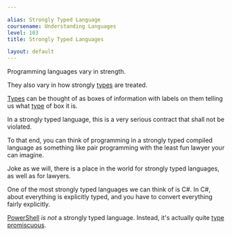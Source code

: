 ```yaml
---

alias: Strongly Typed Language
coursename: Understanding Languages
level: 103
title: Strongly Typed Languages

layout: default
---
```


Programming languages vary in strength.

They also vary in how strongly [types](/PowerShell/Types) are treated.

[Types](/PowerShell/Types) can be thought of as boxes of information with labels on them telling us what [type](/PowerShell/Types) of box it is.

In a strongly typed language, this is a very serious contract that shall not be violated.

To that end, you can think of programming in a strongly typed compiled language as something like pair programming with the least fun lawyer your can imagine.

Joke as we will, there is a place in the world for strongly typed languages, as well as for lawyers.

One of the most strongly typed languages we can think of is C#.  In C#, about everything is explicitly typed, and you have to convert everything fairly explicitly.

[PowerShell](/PowerShell) _is not_ a strongly typed language.  Instead, it's actually quite [type promiscuous](/Languages/Weakly-Typed-Languages).
